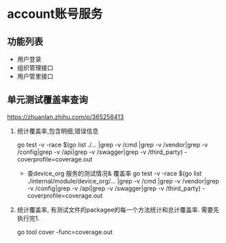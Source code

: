 # account账号服务

## 功能列表
* 用户登录
* 组织管理接口
* 用户管里接口



## 单元测试覆盖率查询
 https://zhuanlan.zhihu.com/p/365258413

1. 统计覆盖率,包含明细,错误信息
    
    go test -v -race $(go list ./... |grep -v /cmd |grep -v /vendor|grep -v /config|grep -v /api|grep -v /swagger|grep -v /third_party) -coverprofile=coverage.out

    * 查device_org 服务的测试情况& 覆盖率
    go test -v -race $(go list ./internal/module/device_org/... |grep -v /cmd |grep -v /vendor|grep -v /config|grep -v /api|grep -v /swagger|grep -v /third_party) -coverprofile=coverage.out
    
2. 统计覆盖率, 有测试文件的packagee的每一个方法统计和总计覆盖率. 需要先执行完1.
    
    go tool cover -func=coverage.out
